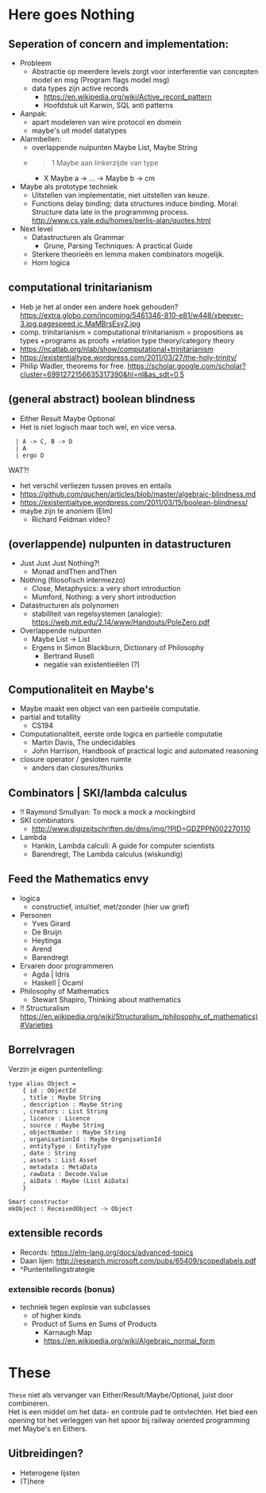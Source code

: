 # Here goes Nothing

## Seperation of concern and implementation:
  - Probleem
     - Abstractie op meerdere levels zorgt voor interferentie van concepten model en msg (Program flags model msg)
     - data types zijn active records
       - https://en.wikipedia.org/wiki/Active_record_pattern
       - Hoofdstuk uit Karwin, SQL anti patterns
  - Aanpak:
    - apart modeleren van wire protocol en domein
    - maybe's uit model datatypes
  - Alarmbellen:
    - overlappende nulpunten Maybe List, Maybe String
    - >1 Maybe aan linkerzijde van type
      - X  Maybe a -> ... -> Maybe b -> cm
  - Maybe als prototype techniek
    - Uitstellen van implementatie, niet uitstellen van keuze.
    - Functions delay binding; data structures induce binding. Moral: Structure data late in the programming process. http://www.cs.yale.edu/homes/perlis-alan/quotes.html
  - Next level
    - Datastructuren als Grammar
      - Grune, Parsing Techniques: A practical Guide
    - Sterkere theorieën en lemma maken combinators mogelijk.
    - Horn logica

## computational trinitarianism
 - Heb je het al onder een andere hoek gehouden? https://extra.globo.com/incoming/5461346-810-e81/w448/xbeever-3.jpg.pagespeed.ic.MaMBrsEsy2.jpg
 - comp. trinitarianism = computational trinitarianism = propositions as types +programs as proofs +relation type theory/category theory
 - https://ncatlab.org/nlab/show/computational+trinitarianism
 - https://existentialtype.wordpress.com/2011/03/27/the-holy-trinity/
 - Philip Wadler, theorems for free. https://scholar.google.com/scholar?cluster=6991272156635317390&hl=nl&as_sdt=0,5

## (general abstract) boolean blindness
  - Either Result Maybe Optional
  - Het is niet logisch maar toch wel, en vice versa.
  ```
    | A -> C, B -> D
    | A
    | ergo D
  ```
  WAT?!
  - het verschil verliezen tussen proves en entails
- https://github.com/quchen/articles/blob/master/algebraic-blindness.md
- https://existentialtype.wordpress.com/2011/03/15/boolean-blindness/
- maybe zijn te anoniem (Elm)
  - Richard Feldman video?



## (overlappende) nulpunten in datastructuren
- Just Just Just Nothing?! 
  - Monad andThen andThen
- Nothing (filosofisch intermezzo)
  - Close, Metaphysics: a very short introduction
  - Mumford, Nothing: a very short introduction
- Datastructuren als polynomen
  - stabiliteit van regelsystemen (analogie): https://web.mit.edu/2.14/www/Handouts/PoleZero.pdf
- Overlappende nulpunten
  - Maybe List -> List
  - Ergens in Simon Blackburn, Dictionary of Philosophy
    - Bertrand Rusell
    - negatie van existentieëlen (?)

## Computionaliteit en Maybe's
  - Maybe maakt een object van een partieële computatie. 
  - partial and totallity
    - CS194
  - Computationaliteit, eerste orde logica en partieële computatie
    - Martin Davis, The undecidables
    - John Harrison, Handbook of practical logic and automated reasoning
  - closure operator / gesloten ruimte
    - anders dan closures/thunks

## Combinators | SKI/lambda calculus
  - !! Raymond Smullyan: To mock a mock a mockingbird
  - SKI combinators
    - http://www.digizeitschriften.de/dms/img/?PID=GDZPPN002270110
  - Lambda
    - Hankin, Lambda calculi: A guide for computer scientists
    - Barendregt, The Lambda calculus (wiskundig)


## Feed the Mathematics envy
  - logica
    - constructief, intuïtief, met/zonder (hier uw grief)
  - Personen
    - Yves Girard
    - De Bruijn
    - Heytinga
    - Arend
    - Barendregt
  - Ervaren door programmeren
     - Agda | Idris
     - Haskell | Ocaml
  - Philosophy of Mathematics
    - Stewart Shapiro, Thinking about mathematics
  - !! Structuralism
    https://en.wikipedia.org/wiki/Structuralism_(philosophy_of_mathematics)#Varieties


## Borrelvragen
Verzin je eigen puntentelling:
```
type alias Object =
    { id : ObjectId
    , title : Maybe String
    , description : Maybe String
    , creators : List String
    , licence : Licence
    , source : Maybe String
    , objectNumber : Maybe String
    , organisationId : Maybe OrganisationId
    , entityType : EntityType
    , date : String
    , assets : List Asset
    , metadata : MetaData
    , rawData : Decode.Value
    , aiData : Maybe (List AiData)
    }

Smart constructor
mkObject : ReceivedObject -> Object
```

## extensible records
 - Records: https://elm-lang.org/docs/advanced-topics
 - Daan lijen: http://research.microsoft.com/pubs/65409/scopedlabels.pdf
 - ^Puntentellingstrategie

### extensible records (bonus)
 - techniek tegen explosie van subclasses
   - of higher kinds
   - Product of Sums en Sums of Products
     - Karnaugh Map
     - https://en.wikipedia.org/wiki/Algebraic_normal_form
# These

`These` niet als vervanger van Either/Result/Maybe/Optional, juist door combineren.   
Het is een middel om het data- en controle pad te ontvlechten.  Het bied een opening tot het verleggen van het spoor bij railway oriented programming met Maybe's en Eithers. 

## Uitbreidingen?
- Heterogene lijsten
- (T)here
